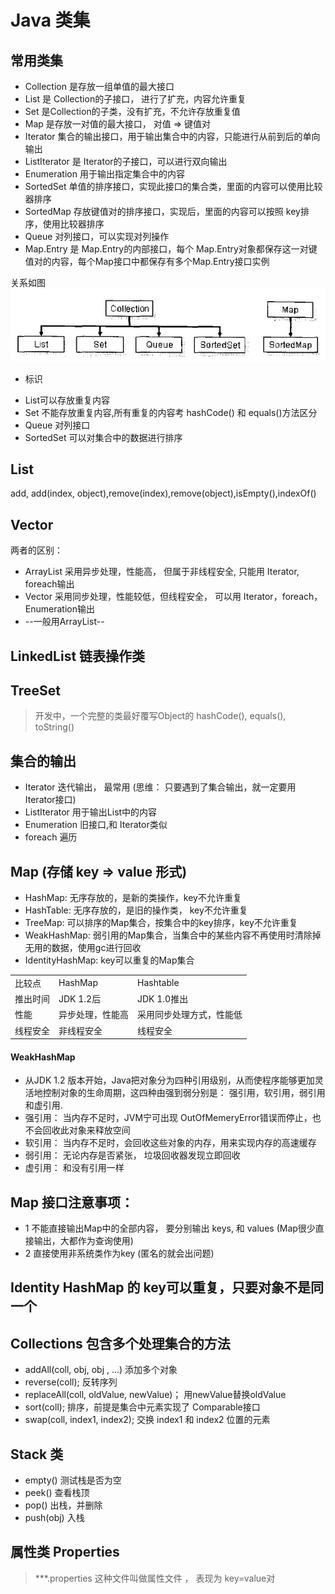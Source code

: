 # Java 类集

## 常用类集
* Collection 是存放一组单值的最大接口
* List 是 Collection的子接口， 进行了扩充，内容允许重复
* Set 是Collection的子类，没有扩充，不允许存放重复值
* Map 是存放一对值的最大接口， 对值 => 键值对
* Iterator 集合的输出接口，用于输出集合中的内容，只能进行从前到后的单向输出
* ListIterator 是 Iterator的子接口，可以进行双向输出 
* Enumeration  用于输出指定集合中的内容
* SortedSet 单值的排序接口，实现此接口的集合类，里面的内容可以使用比较器排序
* SortedMap 存放键值对的排序接口，实现后，里面的内容可以按照 key排序，使用比较器排序
* Queue  对列接口，可以实现对列操作
* Map.Entry 是 Map.Entry的内部接口，每个 Map.Entry对象都保存这一对键值对的内容，每个Map接口中都保存有多个Map.Entry接口实例

关系如图
![avator](./relation.png)


- 标识
* List可以存放重复内容
* Set 不能存放重复内容,所有重复的内容考 hashCode() 和 equals()方法区分
* Queue 对列接口
* SortedSet 可以对集合中的数据进行排序

 ## List
 add, add(index, object),remove(index),remove(object),isEmpty(),indexOf()
 ## Vector
 两者的区别：
 * ArrayList 采用异步处理，性能高， 但属于非线程安全, 只能用 Iterator, foreach输出
 * Vector 采用同步处理，性能较低，但线程安全， 可以用 Iterator，foreach，Enumeration输出
 * --一般用ArrayList--
 
 ## LinkedList 链表操作类
 
 ## TreeSet
 
 > 开发中，一个完整的类最好覆写Object的 hashCode(), equals(), toString()
 
 ## 集合的输出
 * Iterator  迭代输出， 最常用 (思维： 只要遇到了集合输出，就一定要用Iterator接口)
 * ListIterator    用于输出List中的内容
 * Enumeration    旧接口,和 Iterator类似
 * foreach   遍历
 
 ## Map  (存储 key => value 形式)
 * HashMap: 无序存放的，是新的类操作，key不允许重复
 * HashTable: 无序存放的，是旧的操作类， key不允许重复
 * TreeMap: 可以排序的Map集合，按集合中的key排序，key不允许重复
 * WeakHashMap: 弱引用的Map集合，当集合中的某些内容不再使用时清除掉无用的数据，使用gc进行回收
 * IdentityHashMap: key可以重复的Map集合
 
 
 <table class="table table-bordered table-striped table-condensed">
     <tr>
         <td>比较点</td>
 	     <td>HashMap</td>
 	     <td>Hashtable</td>
     </tr>
     <tr>
         <td>推出时间</td>
         <td>JDK 1.2后</td>
         <td>JDK 1.0推出</td>
     </tr>
     <tr>
         <td>性能</td>
         <td>异步处理，性能高</td>
         <td>采用同步处理方式，性能低</td>
     </tr>
     <tr>
         <td>线程安全</td>
         <td>非线程安全</td>
         <td>线程安全</td>
     </tr>
 </table>
 
 #### WeakHashMap
 * 从JDK 1.2 版本开始，Java把对象分为四种引用级别，从而使程序能够更加灵活地控制对象的生命周期，这四种由强到弱分别是： 强引用，软引用，弱引用和虚引用.
 * 强引用： 当内存不足时，JVM宁可出现 OutOfMemeryError错误而停止，也不会回收此对象来释放空间
 * 软引用： 当内存不足时，会回收这些对象的内存，用来实现内存的高速缓存
 * 弱引用： 无论内存是否紧张， 垃圾回收器发现立即回收
 * 虚引用： 和没有引用一样
 
 ## Map 接口注意事项：
 * 1 不能直接输出Map中的全部内容， 要分别输出 keys, 和 values (Map很少直接输出，大都作为查询使用)
 * 2  直接使用非系统类作为key (匿名的就会出问题)
 
## Identity HashMap 的 key可以重复，只要对象不是同一个

## Collections 包含多个处理集合的方法
* addAll(coll, obj, obj , ...) 添加多个对象
* reverse(coll); 反转序列
* replaceAll(coll, oldValue, newValue)； 用newValue替换oldValue
* sort(coll); 排序，前提是集合中元素实现了 Comparable接口
* swap(coll, index1, index2); 交换 index1 和 index2 位置的元素

## Stack 类
* empty() 测试栈是否为空
* peek() 查看栈顶
* pop() 出栈，并删除
* push(obj) 入栈

## 属性类  Properties
> ***.properties 这种文件叫做属性文件 ， 表现为 key=value对

